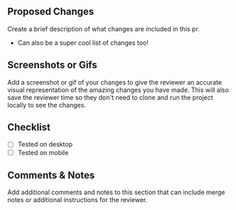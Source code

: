 ## Proposed Changes

Create a brief description of what changes are included in this pr. 

 - Can also be a super cool list of changes too!

## Screenshots or Gifs

Add a screenshot or gif of your changes to give the reviewer an accurate visual representation of the amazing changes you have made. This will also save the reviewer time so they don't need to clone and run the project locally to see the changes.

## Checklist

 - [ ] Tested on desktop
 - [ ] Tested on mobile

## Comments & Notes

Add additional comments and notes to this section that can include merge notes or additional instructions for the reviewer.

